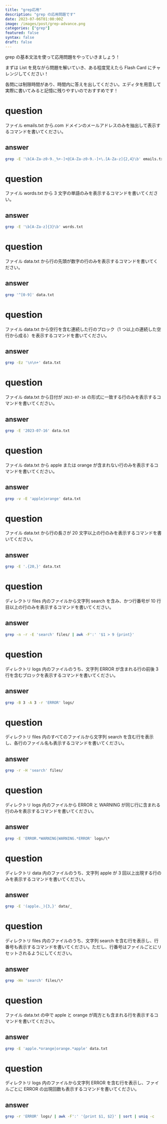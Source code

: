 ```yaml
---
title: "grep応用"
description: "grep の応用問題です"
date: 2023-07-06T01:00:00Z
image: /images/post/grep-advance.png
categories: ["grep"]
featured: false
syntax: false
draft: false
---
```


grep の基本文法を使って応用問題をやっていきましょう！

まずは List を見ながら問題を解いていき、ある程度覚えたら Flash Card にチャレンジしてください！

各問には制限時間があり、時間内に答えを出してください。エディタを用意して実際に書いてみると記憶に残りやすいのでおすすめです！

# question

ファイル emails.txt から.com ドメインのメールアドレスのみを抽出して表示するコマンドを書いてください。

## answer

```bash
grep -E '\b[A-Za-z0-9._%+-]+@[A-Za-z0-9.-]+\.[A-Za-z]{2,4}\b' emails.txt | grep '\.com$'
```

# question

ファイル words.txt から 3 文字の単語のみを表示するコマンドを書いてください。

## answer

```bash
grep -E '\b[A-Za-z]{3}\b' words.txt
```

# question

ファイル data.txt から行の先頭が数字の行のみを表示するコマンドを書いてください。

## answer

```bash
grep '^[0-9]' data.txt
```

# question

ファイル data.txt から空行を含む連続した行のブロック（1 つ以上の連続した空行から成る）を表示するコマンドを書いてください。

## answer

```bash
grep -Ez '\n\n+' data.txt
```

# question

ファイル data.txt から日付が `2023-07-16` の形式に一致する行のみを表示するコマンドを書いてください。

## answer

```bash
grep -E '2023-07-16' data.txt
```

# question

ファイル data.txt から apple または orange が含まれない行のみを表示するコマンドを書いてください。

## answer

```bash
grep -v -E 'apple|orange' data.txt
```

# question

ファイル data.txt から行の長さが 20 文字以上の行のみを表示するコマンドを書いてください。

## answer

```bash
grep -E '.{20,}' data.txt
```

# question

ディレクトリ files 内のファイルから文字列 search を含み、かつ行番号が 10 行目以上の行のみを表示するコマンドを書いてください。

## answer

```bash
grep -n -r -E 'search' files/ | awk -F':' '$1 > 9 {print}'
```

# question

ディレクトリ logs 内のファイルのうち、文字列 ERROR が含まれる行の前後 3 行を含むブロックを表示するコマンドを書いてください。

## answer

```bash
grep -B 3 -A 3 -r 'ERROR' logs/
```

# question

ディレクトリ files 内のすべてのファイルから文字列 search を含む行を表示し、各行のファイル名も表示するコマンドを書いてください。

## answer

```bash
grep -r -H 'search' files/
```

# question

ディレクトリ logs 内のファイルから ERROR と WARNING が同じ行に含まれる行のみを表示するコマンドを書いてください。

## answer

```bash
grep -E 'ERROR.*WARNING|WARNING.*ERROR' logs/\*
```

# question

ディレクトリ data 内のファイルのうち、文字列 apple が 3 回以上出現する行のみを表示するコマンドを書いてください。

## answer

```bash
grep -E '(apple._){3,}' data/_
```

# question

ディレクトリ files 内のファイルのうち、文字列 search を含む行を表示し、行番号も表示するコマンドを書いてください。ただし、行番号はファイルごとにリセットされるようにしてください。

## answer

```bash
grep -Hn 'search' files/\*
```

# question

ファイル data.txt の中で apple と orange が両方とも含まれる行を表示するコマンドを書いてください。

## answer

```bash
grep -E 'apple.*orange|orange.*apple' data.txt
```

# question

ディレクトリ logs 内のファイルから文字列 ERROR を含む行を表示し、ファイルごとに ERROR の出現回数も表示するコマンドを書いてください。

## answer

```bash
grep -r 'ERROR' logs/ | awk -F':' '{print $1, $2}' | sort | uniq -c
```

